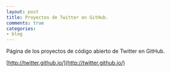 ```yaml
---
layout: post
title: Proyectos de Twitter en GitHub.
comments: true
categories:
- blog
---
```



Página de los proyectos de código abierto de Twitter en GitHub.

[http://twitter.github.io/](http://twitter.github.io/)
